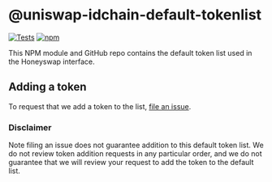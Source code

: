 # @uniswap-idchain-default-tokenlist

[![Tests](https://github.com/Uniswap/token-lists/workflows/Tests/badge.svg)](https://github.com/1Hive/default-token-list/actions?query=workflow%3ATests)
[![npm](https://img.shields.io/npm/v/honeyswap-default-token-list)](https://unpkg.com/honeyswap-default-token-list@latest/)

This NPM module and GitHub repo contains the default token list used in the Honeyswap interface.

## Adding a token

To request that we add a token to the list,
[file an issue](https://github.com/IDChain-eth/default-token-list/issues/new?assignees=&labels=token+request&template=token-request.md&title=Add+%7BTOKEN_SYMBOL%7D%3A+%7BTOKEN_NAME%7D).

### Disclaimer

Note filing an issue does not guarantee addition to this default token list.
We do not review token addition requests in any particular order, and we do not
guarantee that we will review your request to add the token to the default list.
